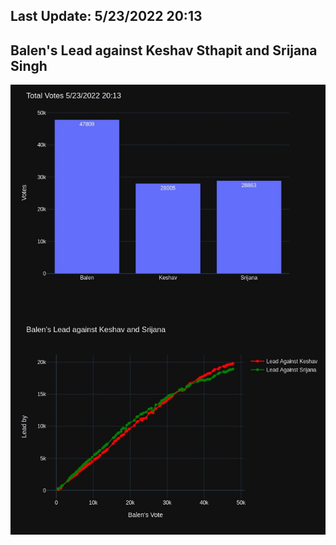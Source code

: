 ## Last Update: 5/23/2022 20:13

## Balen's Lead against Keshav Sthapit and Srijana Singh
![ScreenShot](final.jpg)

